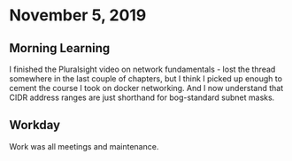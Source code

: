 # November 5, 2019

## Morning Learning

I finished the Pluralsight video on network fundamentals - lost the thread somewhere in the last couple of chapters, but I think I picked up enough to cement the course I took on docker networking. And I now understand that CIDR address ranges are just shorthand for bog-standard subnet masks.

## Workday

Work was all meetings and maintenance.
